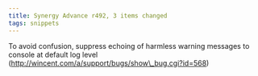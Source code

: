 ```yaml
---
title: Synergy Advance r492, 3 items changed
tags: snippets
---
```


To avoid confusion, suppress echoing of harmless warning messages to console at default log level (http://wincent.com/a/support/bugs/show\_bug.cgi?id=568)
